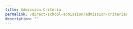 ```yaml
---
title: Admission Criteria
permalink: /direct-school-admission/admission-criteria/
description: ""
---
```

